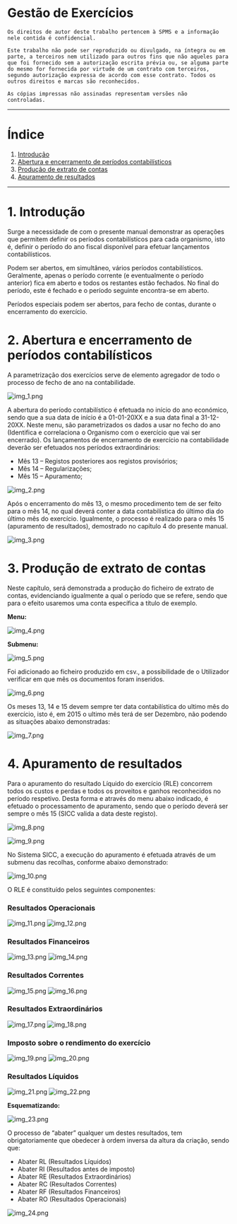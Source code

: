 # Gestão de Exercícios

``Os direitos de autor deste trabalho pertencem à SPMS e a informação nele contida é confidencial.``

``Este trabalho não pode ser reproduzido ou divulgado, na íntegra ou em parte, a terceiros nem utilizado para outros fins que não aqueles para que foi fornecido sem a autorização escrita prévia ou, se alguma parte do mesmo for fornecida por virtude de um contrato com terceiros, segundo autorização expressa de acordo com esse contrato. Todos os outros direitos e marcas são reconhecidos.``

``As cópias impressas não assinadas representam versões não controladas. ``

---

# Índice

1. [Introdução](#introducao)
2. [Abertura e encerramento de períodos contabilísticos](#abertura_encerramento_periodos_contabilisticos)
3. [Produção de extrato de contas](#producao_extrato_contas)
4. [Apuramento de resultados](#apuramento_resultados)

___

<a name="introducao"></a>
# 1. Introdução

Surge a necessidade de com o presente manual demonstrar as operações que permitem definir os períodos contabilísticos para cada organismo, isto é, definir o período do ano fiscal disponível para efetuar lançamentos contabilísticos.

Podem ser abertos, em simultâneo, vários períodos contabilísticos. Geralmente, apenas o período corrente (e eventualmente o período anterior) fica em aberto e todos os restantes estão fechados. No final do período, este é fechado e o período seguinte encontra-se em aberto.

Períodos especiais podem ser abertos, para fecho de contas, durante o encerramento do exercício.

<a name="abertura_encerramento_periodos_contabilisticos"></a>
# 2. Abertura e encerramento de períodos contabilísticos

A parametrização dos exercícios serve de elemento agregador de todo o processo de fecho de ano na contabilidade.

![img_1.png](Ficheiros_de_suporte/Gestao_Exercicios/img_1.png)

A abertura do período contabilístico é efetuada no início do ano económico, sendo que a sua data de início é a 01-01-20XX e a sua data final a 31-12-20XX.
Neste menu, são parametrizados os dados a usar no fecho do ano (Identifica e correlaciona o Organismo com o exercício que vai ser encerrado). Os lançamentos de encerramento de exercício na contabilidade deverão ser efetuados nos períodos extraordinários:

- Mês 13 – Registos posteriores aos registos provisórios;
- Mês 14 – Regularizações;
- Mês 15 – Apuramento;

![img_2.png](Ficheiros_de_suporte/Gestao_Exercicios/img_2.png)

Após o encerramento do mês 13, o mesmo procedimento tem de ser feito para o mês 14, no qual deverá conter a data contabilística do último dia do último mês do exercício. Igualmente, o processo é realizado para o mês 15 (apuramento de resultados), demostrado no capítulo 4 do presente manual.

![img_3.png](Ficheiros_de_suporte/Gestao_Exercicios/img_3.png)

<a name="producao_extrato_contas"></a>
# 3. Produção de extrato de contas

Neste capítulo, será demonstrada a produção do ficheiro de extrato de contas, evidenciando igualmente a qual o período que se refere, sendo que para o efeito usaremos uma conta específica a título de exemplo.

**Menu:**

![img_4.png](Ficheiros_de_suporte/Gestao_Exercicios/img_4.png)

**Submenu:**

![img_5.png](Ficheiros_de_suporte/Gestao_Exercicios/img_5.png)

Foi adicionado ao ficheiro produzido em csv., a possibilidade de o Utilizador verificar em que mês os documentos foram inseridos.

![img_6.png](Ficheiros_de_suporte/Gestao_Exercicios/img_6.png)

Os meses 13, 14 e 15 devem sempre ter data contabilística do ultimo mês do exercício, isto é, em 2015 o ultimo mês terá de ser Dezembro, não podendo as situações abaixo demonstradas:

![img_7.png](Ficheiros_de_suporte/Gestao_Exercicios/img_7.png)

<a name="apuramento_resultados"></a>
# 4. Apuramento de resultados

Para o apuramento do resultado Líquido do exercício (RLE) concorrem todos os custos e perdas e todos os proveitos e ganhos reconhecidos no período respetivo.
Desta forma e através do menu abaixo indicado, é efetuado o processamento de apuramento, sendo que o período deverá ser sempre o mês 15 (SICC valida a data deste registo).

![img_8.png](Ficheiros_de_suporte/Gestao_Exercicios/img_8.png)

![img_9.png](Ficheiros_de_suporte/Gestao_Exercicios/img_9.png)

No Sistema SICC, a execução do apuramento é efetuada através de um submenu das recolhas, conforme abaixo demonstrado:

![img_10.png](Ficheiros_de_suporte/Gestao_Exercicios/img_10.png)

O RLE é constituído pelos seguintes componentes:

### Resultados Operacionais

![img_11.png](Ficheiros_de_suporte/Gestao_Exercicios/img_11.png)
![img_12.png](Ficheiros_de_suporte/Gestao_Exercicios/img_12.png)

### Resultados Financeiros

![img_13.png](Ficheiros_de_suporte/Gestao_Exercicios/img_13.png)
![img_14.png](Ficheiros_de_suporte/Gestao_Exercicios/img_14.png)

### Resultados Correntes

![img_15.png](Ficheiros_de_suporte/Gestao_Exercicios/img_15.png)
![img_16.png](Ficheiros_de_suporte/Gestao_Exercicios/img_16.png)

### Resultados Extraordinários

![img_17.png](Ficheiros_de_suporte/Gestao_Exercicios/img_17.png)
![img_18.png](Ficheiros_de_suporte/Gestao_Exercicios/img_18.png)

### Imposto sobre o rendimento do exercício

![img_19.png](Ficheiros_de_suporte/Gestao_Exercicios/img_19.png)
![img_20.png](Ficheiros_de_suporte/Gestao_Exercicios/img_20.png)

### Resultados Líquidos

![img_21.png](Ficheiros_de_suporte/Gestao_Exercicios/img_21.png)
![img_22.png](Ficheiros_de_suporte/Gestao_Exercicios/img_22.png)

**Esquematizando:**

![img_23.png](Ficheiros_de_suporte/Gestao_Exercicios/img_23.png)

O processo de “abater” qualquer um destes resultados, tem obrigatoriamente que obedecer à ordem inversa da altura da criação, sendo que:

- Abater RL (Resultados Líquidos)
- Abater RI (Resultados antes de imposto)
- Abater RE (Resultados Extraordinários)
- Abater RC (Resultados Correntes)
- Abater RF (Resultados Financeiros)
- Abater RO (Resultados Operacionais)

![img_24.png](Ficheiros_de_suporte/Gestao_Exercicios/img_24.png)
